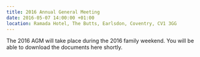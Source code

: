 ```yaml
---
title: 2016 Annual General Meeting
date: 2016-05-07 14:00:00 +01:00
location: Ramada Hotel, The Butts, Earlsdon, Coventry, CV1 3GG
---
```


The 2016 AGM will take place during the 2016 family weekend. You will be able to download the documents here shortly.